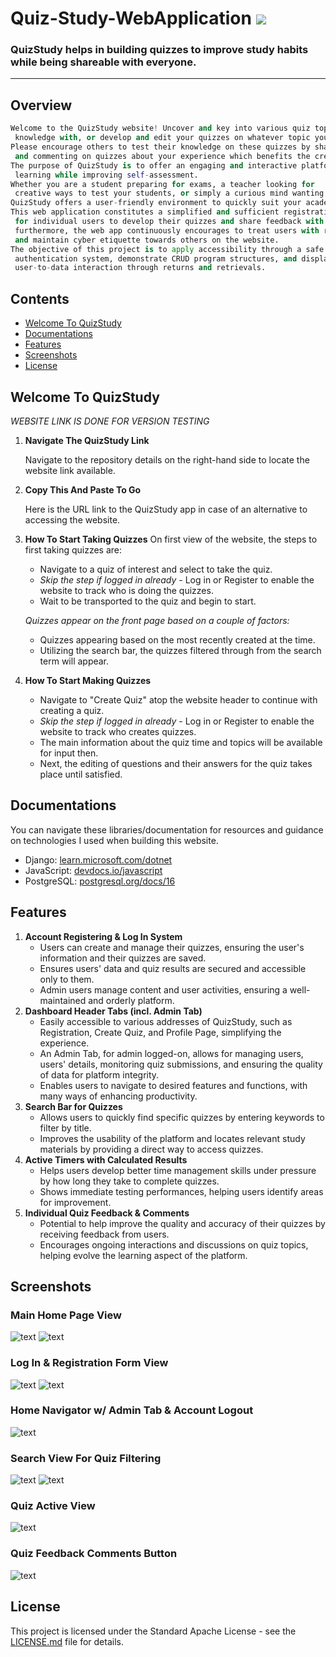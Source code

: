 # Quiz-Study-WebApplication <img src="https://img.shields.io/github/stars/dskroskznik/Quiz-Studying-Webapp"/>
### QuizStudy helps in building quizzes to improve study habits while being shareable with everyone.
---
## Overview
```py
Welcome to the QuizStudy website! Uncover and key into various quiz topics to challenge your
 knowledge with, or develop and edit your quizzes on whatever topic you desire.
Please encourage others to test their knowledge on these quizzes by sharing
 and commenting on quizzes about your experience which benefits the creators and multiple other users taking quizzes.
The purpose of QuizStudy is to offer an engaging and interactive platform for
 learning while improving self-assessment.
Whether you are a student preparing for exams, a teacher looking for
 creative ways to test your students, or simply a curious mind wanting to expand your knowledge.
QuizStudy offers a user-friendly environment to quickly suit your academic needs.
This web application constitutes a simplified and sufficient registration system
 for individual users to develop their quizzes and share feedback with other quizzes on their terms.
 furthermore, the web app continuously encourages to treat users with respect
 and maintain cyber etiquette towards others on the website.
The objective of this project is to apply accessibility through a safe
 authentication system, demonstrate CRUD program structures, and display
 user-to-data interaction through returns and retrievals.
```

## Contents
- [Welcome To QuizStudy](#welcome-to-quizstudy)
- [Documentations](#documentations)
- [Features](#features)
- [Screenshots](#screenshots)
- [License](#license)

## Welcome To QuizStudy 
*WEBSITE LINK IS DONE FOR VERSION TESTING*

1. **Navigate The QuizStudy Link**

   Navigate to the repository details on the right-hand side to locate the website link available.
   

2. **Copy This And Paste To Go**

   Here is the URL link to the QuizStudy app in case of an alternative to accessing the website.


3. **How To Start Taking Quizzes**
   On first view of the website, the steps to first taking quizzes are:
    - Navigate to a quiz of interest and select to take the quiz.
    - *Skip the step if logged in already* - Log in or Register to enable the website to track who is doing the quizzes.
    - Wait to be transported to the quiz and begin to start.
       
   *Quizzes appear on the front page based on a couple of factors:*
    -  Quizzes appearing based on the most recently created at the time.
    -  Utilizing the search bar, the quizzes filtered through from the search term will appear.

4. **How To Start Making Quizzes** 
    - Navigate to "Create Quiz" atop the website header to continue with creating a quiz.
    - *Skip the step if logged in already* - Log in or Register to enable the website to track who creates quizzes.
    - The main information about the quiz time and topics will be available for input then.
    - Next, the editing of questions and their answers for the quiz takes place until satisfied. 

## Documentations
You can navigate these libraries/documentation for resources and guidance on technologies I used when building this website.
  - Django: [learn.microsoft.com/dotnet](https://learn.microsoft.com/en-us/dotnet/)
  - JavaScript: [devdocs.io/javascript](https://devdocs.io/javascript/)
  - PostgreSQL: [postgresql.org/docs/16](https://www.postgresql.org/docs/16/index.html)

## Features
1. **Account Registering & Log In System**
   - Users can create and manage their quizzes, ensuring the user's information and their quizzes are saved.
   - Ensures users' data and quiz results are secured and accessible only to them.
   - Admin users manage content and user activities, ensuring a well-maintained and orderly platform.
2. **Dashboard Header Tabs (incl. Admin Tab)**
   - Easily accessible to various addresses of QuizStudy, such as Registration, Create Quiz, and Profile Page, simplifying the experience.
   - An Admin Tab, for admin logged-on, allows for managing users, users' details, monitoring quiz submissions, and ensuring the quality of data for platform integrity.
   - Enables users to navigate to desired features and functions, with many ways of enhancing productivity.
3. **Search Bar for Quizzes**
   - Allows users to quickly find specific quizzes by entering keywords to filter by title.
   - Improves the usability of the platform and locates relevant study materials by providing a direct way to access quizzes.
4. **Active Timers with Calculated Results**
   - Helps users develop better time management skills under pressure by how long they take to complete quizzes.
   - Shows immediate testing performances, helping users identify areas for improvement.
5. **Individual Quiz Feedback & Comments**
   - Potential to help improve the quality and accuracy of their quizzes by receiving feedback from users.
   - Encourages ongoing interactions and discussions on quiz topics, helping evolve the learning aspect of the platform.

## Screenshots 
### Main Home Page View
![text](screenshots/home.png)
![text](screenshots/startquiz.png)

### Log In & Registration Form View
![text](screenshots/login.png)
![text](screenshots/reg.png)

### Home Navigator w/ Admin Tab & Account Logout 
![text](screenshots/nav.png)

### Search View For Quiz Filtering
![text](screenshots/searchresult.png)
![text](screenshots/searchempty.png)

### Quiz Active View
![text](screenshots/quizview.png)

### Quiz Feedback Comments Button
![text](screenshots/feed.png)

## License
This project is licensed under the Standard Apache License - see the [LICENSE.md](LICENSE.md) file for details.

